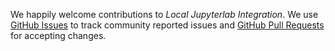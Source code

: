 We happily welcome contributions to *Local Jupyterlab Integration*. We use [GitHub Issues](/../../issues/) to track community reported issues and [GitHub Pull Requests ](/../../pulls/) for accepting changes.